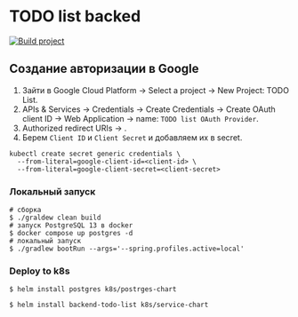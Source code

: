 # TODO list backed

[![Build project](https://github.com/Romanow/backend-todo-list/actions/workflows/build.yml/badge.svg?branch=master)](https://github.com/Romanow/backend-todo-list/actions/workflows/build.yml)

## Создание авторизации в Google

1. Зайти в Google Cloud Platform -> Select a project -> New Project: TODO List.
2. APIs & Services -> Credentials -> Create Credentials -> Create OAuth client ID -> Web Application ->
   name: `TODO list OAuth Provider`.
3. Authorized redirect URIs -> .
4. Берем `Client ID` и `Client Secret` и добавляем их в secret.

```shell
kubectl create secret generic credentials \
  --from-literal=google-client-id=<client-id> \
  --from-literal=google-client-secret=<client-secret>
```

### Локальный запуск

```shell
# сборка
$ ./graldew clean build
# запуск PostgreSQL 13 в docker
$ docker compose up postgres -d
# локальный запуск
$ ./gradlew bootRun --args='--spring.profiles.active=local'   
```

### Deploy to k8s

```shell
$ helm install postgres k8s/postrges-chart

$ helm install backend-todo-list k8s/service-chart
```